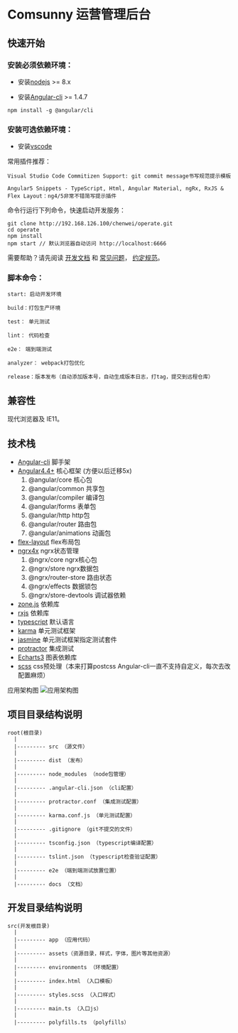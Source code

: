 # Comsunny 运营管理后台

## 快速开始

### 安装必须依赖环境：

- 安装[nodejs](https://nodejs.org/en/) >= 8.x

- 安装[Angular-cli](https://github.com/angular/angular-cli) >= 1.4.7
```
npm install -g @angular/cli
```

### 安装可选依赖环境：

- 安装[vscode](https://code.visualstudio.com/)

常用插件推荐：
```
Visual Studio Code Commitizen Support: git commit message书写规范提示模板

Angular5 Snippets - TypeScript, Html, Angular Material, ngRx, RxJS & Flex Layout：ng4/5非常不错简写提示插件
```

命令行运行下列命令，快速启动开发服务：

```
git clone http://192.168.126.100/chenwei/operate.git
cd operate
npm install
npm start // 默认浏览器自动访问 http://localhost:6666
```
需要帮助？请先阅读 [开发文档](/docs/getting-started.md) 和 [常见问题](/docs/faq.md)， [约定规范](/docs/promise.md)。


### 脚本命令：

```
start: 启动开发环境

build：打包生产环境

test： 单元测试

lint： 代码检查

e2e： 端到端测试

analyzer： webpack打包优化

release：版本发布（自动添加版本号，自动生成版本日志，打tag，提交到远程仓库）
```

## 兼容性

现代浏览器及 IE11。

## 技术栈

- [Angular-cli](https://github.com/angular/angular-cli) 脚手架
- [Angular4.4+](https://github.com/angular/angular) 核心框架 (方便以后迁移5x)
  1. @angular/core 核心包
  2. @angular/common 共享包
  3. @angular/compiler 编译包
  4. @angular/forms 表单包
  5. @angular/http http包
  6. @angular/router 路由包
  7. @angular/animations 动画包
- [flex-layout](https://github.com/angular/flex-layout) flex布局包
- [ngrx4x](https://github.com/ngrx/store) ngrx状态管理
  1. @ngrx/core ngrx核心包
  2. @ngrx/store ngrx数据包
  3. @ngrx/router-store 路由状态
  4. @ngrx/effects 数据锁包
  5. @ngrx/store-devtools 调试器依赖
- [zone.js](https://github.com/angular/zone.js) 依赖库
- [rxjs](https://github.com/ReactiveX/rxjs) 依赖库
- [typescript](https://github.com/angular/angular) 默认语言
- [karma](https://github.com/angular/angular) 单元测试框架
- [jasmine](https://github.com/angular/angular) 单元测试框架指定测试套件
- [protractor](https://github.com/angular/angular) 集成测试
- [Echarts3](http://echarts.baidu.com/) 图表依赖库
- [scss](http://echarts.baidu.com/) css预处理（本来打算postcss Angular-cli一直不支持自定义，每次去改配置麻烦）

应用架构图
![应用架构图](http://on-img.com/chart_image/5a166576e4b04f355d2fdf26.png)

## 项目目录结构说明

```
root(根目录)
  |
  |--------- src （源文件）
  |
  |--------- dist （发布）
  |
  |--------- node_modules （node包管理）
  |
  |--------- .angular-cli.json （cli配置）
  |
  |--------- protractor.conf （集成测试配置）
  |
  |--------- karma.conf.js （单元测试配置）
  |
  |--------- .gitignore （git不提交的文件）
  |
  |--------- tsconfig.json （typescript编译配置）
  |
  |--------- tslint.json （typescript检查验证配置）
  |
  |--------- e2e （端到端测试放置位置）
  | 
  |--------- docs （文档）
```

## 开发目录结构说明

```
src(开发根目录)
  |
  |--------- app （应用代码）
  |
  |--------- assets（资源目录，样式，字体，图片等其他资源）
  |
  |--------- environments （环境配置）
  |
  |--------- index.html （入口模板）
  |
  |--------- styles.scss （入口样式）
  |
  |--------- main.ts （入口js）
  |
  |--------- polyfills.ts （polyfills）
```





